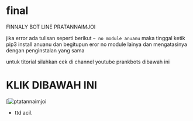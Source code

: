 # final
FINNALY BOT LINE PRATANNAIMJOI

jika error ada tulisan seperti berikut
``` ~ no module anuanu ```
maka tinggal ketik pip3 install anuanu dan begitupun eror no module lainya dan mengatasinya dengan penginstalan yang sama

untuk titorial silahkan cek di channel youtube prankbots dibawah ini
# KLIK DIBAWAH INI
[![ptatannaimjoi](https://youtu.be/mmufAvLk0Jo)

- ttd acil.
